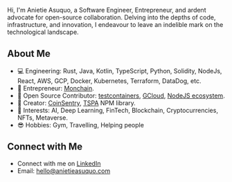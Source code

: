Hi, I'm Anietie Asuquo, a Software Engineer, Entrepreneur, and ardent advocate for open-source collaboration. Delving into the depths of code, infrastructure, and innovation, I endeavour to leave an indelible mark on the technological landscape.

## About Me

- 💻 Engineering: Rust, Java, Kotlin, TypeScript, Python, Solidity, NodeJs, React, AWS, GCP, Docker, Kubernetes, Terraform, DataDog, etc.
- 🚀 Entrepreneur: [Monchain](https://www.monchain.com/).
- 🎨 Open Source Contributor: [testcontainers](https://www.npmjs.com/package/testcontainers/), [GCloud](https://node.testcontainers.org/modules/gcloud/), [NodeJS ecosystem](https://node.testcontainers.org/).
- 🌟 Creator: [CoinSentry](https://chromewebstore.google.com/detail/mncakliaaolcahepkmnbnfjdmfaedlik), [TSPA](https://www.npmjs.com/package/tspa) NPM library.
- 💼 Interests: AI, Deep Learning, FinTech, Blockchain, Cryptocurrencies, NFTs, Metaverse.
- 😎 Hobbies: Gym, Travelling, Helping people

## Connect with Me

- Connect with me on [LinkedIn](https://www.linkedin.com/in/anietieasuquo/)
- Email: [hello@anietieasuquo.com](mailto:hello@anietieasuquo.com)
